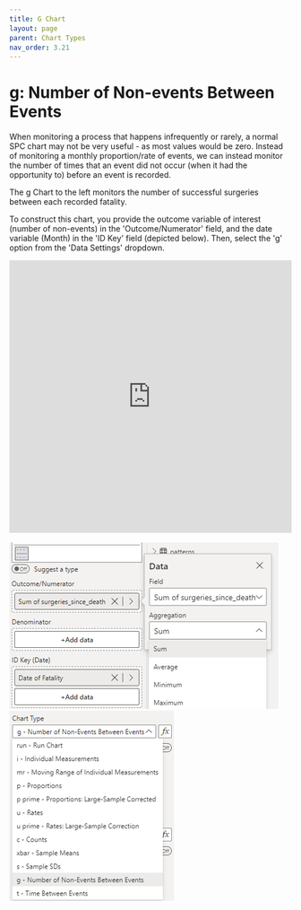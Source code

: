 ```yaml
---
title: G Chart
layout: page
parent: Chart Types
nav_order: 3.21
---
```


# g: Number of Non-events Between Events
When monitoring a process that happens infrequently or rarely, a normal SPC chart may not be very useful - as most values would be zero. Instead of monitoring a monthly proportion/rate of events, we can instead monitor the number of times that an event did not occur (when it had the opportunity to) before an event is recorded.

The g Chart to the left monitors the number of successful surgeries between each recorded fatality.

To construct this chart, you provide the outcome variable of interest (number of non-events) in the 'Outcome/Numerator' field, and the date variable (Month) in the 'ID Key' field (depicted below). Then, select the 'g' option from the 'Data Settings' dropdown.

<iframe title="SPCVisualExamplesTesting" width="100%" height="486" src="https://app.powerbi.com/view?r=eyJrIjoiYjg0ZmZlYzQtM2MyMC00NDg0LWIwMWQtOThjNTE2ZjJhOGQ5IiwidCI6IjIzMjA0YzgxLTVlNzYtNDE0ZS04Y2M1LTYzMWI0ODc0ZTIwOCJ9&pageName=ReportSectionf8d2f742db44307b5e0f" frameborder="0" allowFullScreen="true"></iframe>

![g Chart Fields](images\gChartFields.png) ![g Chart Type](images\gChartType.png)